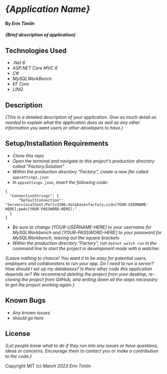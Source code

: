 # _{Application Name}_

#### By _Erin Timlin_

#### _{Brief description of application}_

## Technologies Used

* _.Net 6_
* _ASP.NET Core MVC 6_
* _C#_
* _MySQLWorkBench_
* _EF Core_
* _LINQ_

## Description

_{This is a detailed description of your application. Give as much detail as needed to explain what the application does as well as any other information you want users or other developers to have.}_

## Setup/Installation Requirements

* _Clone this repo_
* _Open the terminal and navigate to this project's production directory called "Factory.Solution"_
* _Within the production directory "Factory", create a new file called `appsettings.json`_
* _In `appsettings.json`, insert the following code:_
```
{
  "ConnectionStrings": {
      "DefaultConnection": "Server=localhost;Port=3306;database=factory;uid=[YOUR-USERNAME-HERE];pwd=[YOUR-PASSWORD-HERE];"
  }
}
```
* _Be sure to change [YOUR-USERNAME-HERE] to your username for MySQLWorkbench and [YOUR-PASSWORD-HERE] to your password for MySQLWorkbench, leaving out the square brackets_
* _Within the production directory "Factory", run `dotnet watch run` in the command line to start the project in development mode with a watcher._

_{Leave nothing to chance! You want it to be easy for potential users, employers and collaborators to run your app. Do I need to run a server? How should I set up my databases? Is there other code this application depends on? We recommend deleting the project from your desktop, re-cloning the project from GitHub, and writing down all the steps necessary to get the project working again.}_

## Known Bugs

* _Any known issues_
* _should go here_

## License

_{Let people know what to do if they run into any issues or have questions, ideas or concerns.  Encourage them to contact you or make a contribution to the code.}_

Copyright MIT (c) _March 2023_ _Erin Timlin_